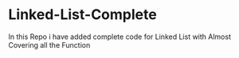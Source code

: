 # Linked-List-Complete
In this Repo i have added complete code for Linked List with Almost Covering all the Function
